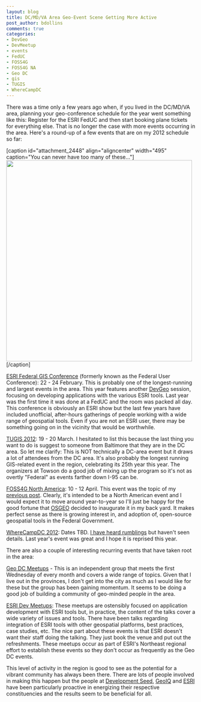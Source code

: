```yaml
---
layout: blog
title: DC/MD/VA Area Geo-Event Scene Getting More Active
post_author: bdollins
comments: true
categories:
- DevGeo
- DevMeetup
- events
- FedUC
- FOSS4G
- FOSS4G NA
- Geo DC
- gis
- TUGIS
- WhereCampDC
---
```


There was a time only a few years ago when, if you lived in the DC/MD/VA area, planning your geo-conference schedule for the year went something like this: Register for the ESRI FedUC and then start booking plane tickets for everything else. That is no longer the case with more events occurring in the area. Here's a round-up of a few events that are on my 2012 schedule so far:

[caption id="attachment_2448" align="aligncenter" width="495" caption="You can never have too many of these..."]<img alt="" class="size-full wp-image-2448" height="536" src="http://geobabble.files.wordpress.com/2012/02/foss4g_lanyard_small.png" title="foss4g_lanyard_small" width="495" />[/caption]

<a href="http://www.esri.com/events/fedcon/index.html">ESRI Federal GIS Conference</a> (formerly known as the Federal User Conference): 22 - 24 February. This is probably one of the longest-running and largest events in the area. This year features another <a href="http://www.esri.com/events/fedcon/agenda/dev-geo.html">DevGeo</a> session, focusing on developing applications with the various ESRI tools. Last year was the first time it was done at a FedUC and the room was packed all day. This conference is obviously an ESRI show but the last few years have included unofficial, after-hours gatherings of people working with a wide range of geospatial tools. Even if you are not an ESRI user, there may be something going on in the vicinity that would be worthwhile. <!--more-->

<a href="http://www.towson.edu/tugis/">TUGIS 2012</a>: 19 - 20 March. I hesitated to list this because the last thing you want to do is suggest to someone from Baltimore that they are in the DC area. So let me clarify: This is NOT technically a DC-area event but it draws a lot of attendees from the DC area. It's also probably the longest running GIS-related event in the region, celebrating its 25th year this year. The organizers at Towson do a good job of mixing up the program so it's not as overtly "Federal" as events farther down I-95 can be.

<a href="http://foss4g-na.org/">FOSS4G North America</a>: 10 - 12 April. This event was the topic of my <a href="http://blog.geomusings.com/2012/01/23/foss4g-north-america-to-be-held-in-washington-dc/">previous post</a>. Clearly, it's intended to be a North American event and I would expect it to move around year-to-year so I'll just be happy for the good fortune that <a href="http://www.osgeo.org/">OSGEO</a> decided to inaugurate it in my back yard. It makes perfect sense as there is growing interest in, and adoption of, open-source geospatial tools in the Federal Government.

<a href="http://www.wherecampdc.org/">WhereCampDC 2012</a>: Dates TBD. <a href="http://twitter.com/#!/kelsosCorner/status/156469857704083457">I have heard rumblings</a> but haven't seen details. Last year's event was great and I hope it is reprised this year.

There are also a couple of interesting recurring events that have taken root in the area:

<a href="http://www.meetup.com/Geo-DC/">Geo DC Meetups</a> - This is an independent group that meets the first Wednesday of every month and covers a wide range of topics. Given that I live out in the provinces, I don't get into the city as much as I would like for these but the group has been gaining momentum. It seems to be doing a good job of building a community of geo-minded people in the area.

<a href="http://www.meetup.com/DevMeetUpNortheast/">ESRI Dev Meetups</a>: These meetups are ostensibly focused on application development with ESRI tools but, in practice, the content of the talks cover a wide variety of issues and tools. There have been talks regarding integration of ESRI tools with other geospatial platforms, best practices, case studies, etc. The nice part about these events is that ESRI doesn't want their staff doing the talking. They just book the venue and put out the refreshments. These meetups occur as part of ESRI's Northeast regional effort to establish these events so they don't occur as frequently as the Geo DC events.

This level of activity in the region is good to see as the potential for a vibrant community has always been there. There are lots of people involved in making this happen but the people at <a href="http://developmentseed.org/">Development Seed</a>, <a href="http://www.geoiq.com">GeoIQ</a> and <a href="http://www.esri.com">ESRI</a> have been particularly proactive in energizing their respective constituencies and the results seem to be beneficial for all.